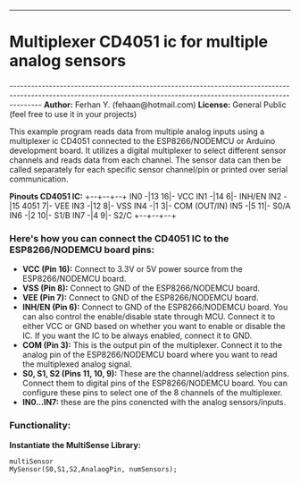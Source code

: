 ---------------------------------------------------------------------------------------------------------------------------------------------------------------------
 <h1>Multiplexer CD4051 ic for multiple analog sensors</h1>
---------------------------------------------------------------------------------------------------------------------------------------------------------------------
<b>Author:</b> Ferhan Y. (fehaan@hotmail.com)
<b>License:</b> General Public (feel free to use it in your projects)

This example program reads data from multiple analog inputs using a multiplexer ic CD4051 connected to the ESP8266/NODEMCU or Arduino development board.
It utilizes a digital multiplexer to select different sensor channels and reads data from each channel.
The sensor data can then be called separately for each specific sensor channel/pin or printed over serial communication.
<p>
 <b>Pinouts CD4051 IC:</b>
         +--+--+--+
  IN0 -|13        16|- VCC
  IN1 -|14         6|- INH/EN
  IN2 -|15  4051   7|- VEE
  IN3 -|12         8|- VSS
  IN4 -|1          3|- COM (OUT/IN)
  IN5 -|5         11|- S0/A
  IN6 -|2         10|- S1/B
  IN7 -|4          9|- S2/C
         +--+--+--+
</p>

<h3>Here's how you can connect the CD4051 IC to the ESP8266/NODEMCU board pins:</h3>

- <b>VCC (Pin 16):</b> Connect to 3.3V or 5V power source from the ESP8266/NODEMCU board.
- <b>VSS (Pin 8):</b> Connect to GND of the ESP8266/NODEMCU board.
- <b>VEE (Pin 7):</b> Connect to GND of the ESP8266/NODEMCU board.
- <b>INH/EN (Pin 6):</b> Connect to GND of the ESP8266/NODEMCU board. You can also control the enable/disable state through MCU. Connect it to either VCC or GND based on whether you want to enable or disable the IC. If you want the IC to be always enabled, connect it to GND.
- <b>COM (Pin 3):</b> This is the output pin of the multiplexer. Connect it to the analog pin of the ESP8266/NODEMCU board where you want to read the multiplexed analog signal.
- <b>S0, S1, S2 (Pins 11, 10, 9):</b> These are the channel/address selection pins. Connect them to digital pins of the ESP8266/NODEMCU board. 
                               You can configure these pins to select one of the 8 channels of the multiplexer.
- <b>IN0...IN7:</b> these are the pins conencted with the analog sensors/inputs.

<h3>Functionality:</h3>

<b>Instantiate the MultiSense Library:</b>
<code><p>multiSensor MySensor(S0,S1,S2,AnalaogPin, numSensors); </p></code>
